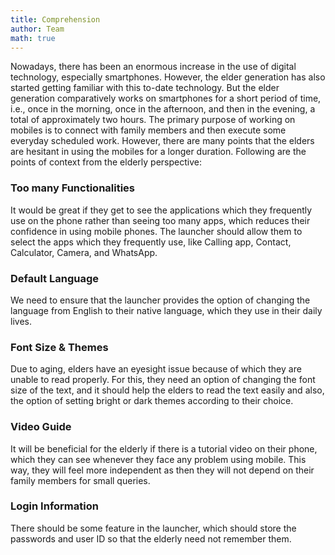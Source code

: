 ```yaml
---
title: Comprehension
author: Team
math: true
---
```


Nowadays, there has been an enormous increase in the use of digital technology, especially smartphones. However, the elder generation has also started getting familiar with this to-date technology. But the elder generation comparatively works on smartphones for a short period of time, i.e., once in the morning, once in the afternoon, and then in the evening, a total of approximately two hours. The primary purpose of working on mobiles is to connect with family members and then execute some everyday scheduled work. However, there are many points that the elders are hesitant in using the mobiles for a longer duration. Following are the points of context from the elderly perspective:
 
### Too many Functionalities

It would be great if they get to see the applications which they frequently use on the phone rather than seeing too many apps, which reduces their confidence in using mobile phones. The launcher should allow them to select the apps which they frequently use, like Calling app, Contact, Calculator, Camera, and WhatsApp.

### Default Language

We need to ensure that the launcher provides the option of changing the language from English to their native language, which they use in their daily lives. 

### Font Size & Themes

Due to aging, elders have an eyesight issue because of which they are unable to read properly. For this, they need an option of changing the font size of the text, and it should help the elders to read the text easily and also, the option of setting bright or dark themes according to their choice.

### Video Guide

It will be beneficial for the elderly if there is a tutorial video on their phone, which they can see whenever they face any problem using mobile. This way, they will feel more independent as then they will not depend on their family members for small queries.

### Login Information

There should be some feature in the launcher, which should store the passwords and user ID so that the elderly need not remember them.
